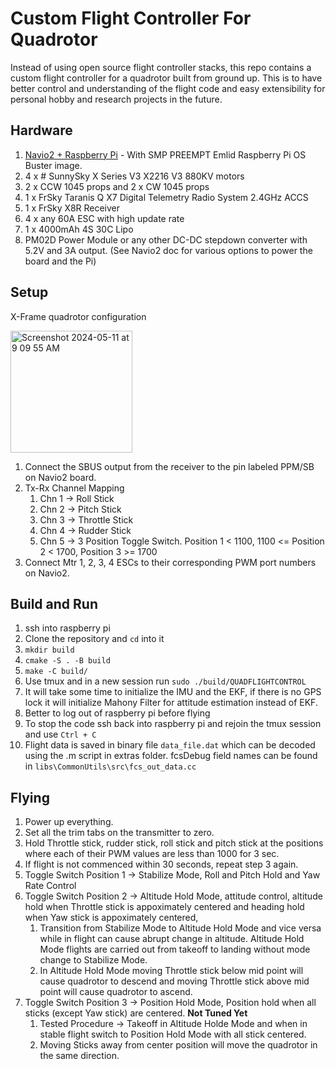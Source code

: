 # Custom Flight Controller For Quadrotor
Instead of using open source flight controller stacks, this repo contains a custom flight controller for a quadrotor built from ground up. This is to have better control and understanding of the flight code and easy extensibility for personal hobby and research projects in the future.

## Hardware
 1. [Navio2 + Raspberry Pi](https://docs.emlid.com/navio2/) -  With SMP PREEMPT Emlid Raspberry Pi OS Buster image.
2.  4 x # SunnySky X Series V3 X2216 V3 880KV motors
3.  2 x CCW 1045 props and 2 x CW 1045 props
4. 1 x FrSky Taranis Q X7 Digital Telemetry Radio System 2.4GHz ACCS
5. 1 x FrSky X8R Receiver
6. 4 x any 60A ESC with high update rate
7. 1 x 4000mAh 4S 30C Lipo
8. PM02D Power Module or any other DC-DC stepdown converter with 5.2V and 3A output. (See Navio2 doc for various options to power the board and the Pi)

## Setup
X-Frame quadrotor configuration

<img width="195" alt="Screenshot 2024-05-11 at 9 09 55 AM" src="https://github.com/tmandal1988/quad_flight_control/assets/7689397/38f93127-c2c4-4f71-9851-1927e8ad933a">

1. Connect the SBUS output from the receiver to the pin labeled PPM/SB on Navio2 board.
2. Tx-Rx Channel Mapping
    1. Chn 1 -> Roll Stick
    2. Chn 2 -> Pitch Stick
    3. Chn 3 -> Throttle Stick
    4. Chn 4 -> Rudder Stick
    5. Chn 5 -> 3 Position Toggle Switch. Position 1 < 1100, 1100 <= Position 2 < 1700, Position 3 >= 1700
3. Connect Mtr 1, 2, 3, 4 ESCs to their corresponding PWM port numbers on Navio2.

## Build and Run
1. ssh into raspberry pi
2. Clone the repository and `cd` into it
3. `mkdir build`
4. `cmake -S . -B build`
5. `make -C build/`
6. Use tmux and in a new session run `sudo ./build/QUADFLIGHTCONTROL`
7. It will take some time to initialize the IMU and the EKF, if there is no GPS lock it will initialize Mahony Filter for attitude estimation instead of EKF.
8. Better to log out of raspberry pi before flying
9. To stop the code ssh back into raspberry pi and rejoin the tmux session and use `Ctrl + C`
10. Flight data is saved in binary file `data_file.dat` which can be decoded using the .m script in extras folder. fcsDebug field names can be found in `libs\CommonUtils\src\fcs_out_data.cc`

## Flying
1. Power up everything.
2. Set all the trim tabs on the transmitter to zero.
3. Hold Throttle stick, rudder stick, roll stick and pitch stick at the positions where each of their PWM values are less than 1000 for 3 sec.
4. If flight is not commenced within 30 seconds, repeat step 3 again.
5. Toggle Switch Position 1 -> Stabilize Mode, Roll and Pitch Hold and Yaw Rate Control
6. Toggle Switch Position 2 -> Altitude Hold Mode, attitude control, altitude hold when Throttle stick is appoximately centered and heading hold when Yaw stick is appoximately centered, 
    1. Transition from Stabilize Mode to Altitude Hold Mode and vice versa while in flight can cause abrupt change in altitude. Altitude Hold Mode flights are carried out from takeoff to landing without mode change to Stabilize Mode.
    2. In Altitude Hold Mode moving Throttle stick below mid point will cause quadrotor to descend and moving Throttle stick above mid point will cause quadrotor to ascend.
7. Toggle Switch Position 3 -> Position Hold Mode, Position hold when all sticks (except Yaw stick) are centered. **Not Tuned Yet**
    1. Tested Procedure -> Takeoff in Altitude Holde Mode and when in stable flight switch to Position Hold Mode with all stick centered.
    2. Moving Sticks away from center position will move the quadrotor in the same direction.
